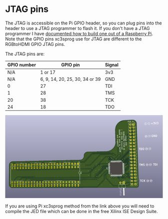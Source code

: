 # JTAG pins

The JTAG is accessible on the Pi GPIO header, so you can plug pins into the header to use a JTAG programmer to flash it. If you don't have a JTAG programmer I have [documented how to build one out of a Raspberry Pi](https://linuxjedi.co.uk/2020/12/01/programming-xilinx-jtag-from-a-raspberry-pi/). Note that the GPIO pins xc3sprog use for JTAG are different to the RGBtoHDMI GPIO JTAG pins.

The JTAG pins are:

| GPIO number | GPIO pin                       | Signal |
| ----------- | ------------------------------ | ------ |
| N/A         | 1 or 17                        | 3v3    |
| N/A         | 6, 9, 14, 20, 25, 30, 34 or 39 | GND    |
| 0           | 27                             | TDI    |
| 1           | 28                             | TMS    |
| 20          | 38                             | TCK    |
| 24          | 18                             | TDO    |

![GPIO Example](gpio_example.png)

If you are using Pi xc3sprog method from the link above you will need to compile the JED file which can be done in the free Xilinx ISE Design Suite.
